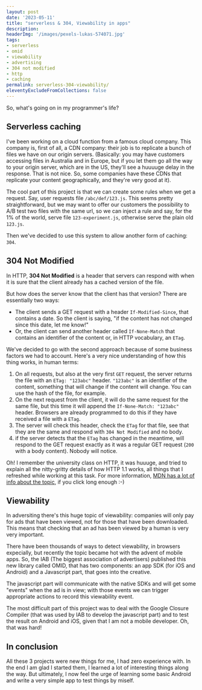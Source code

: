 ```yaml
---
layout: post
date: '2023-05-11'
title: "serverless & 304, Viewability in apps"
description: 
headerImg: '/images/pexels-lukas-574071.jpg'
tags:
- serverless
- omid
- viewability
- advertising
- 304 not modified
- http
- caching
permalink: serverless-304-viewability/
eleventyExcludeFromCollections: false
---
```


So, what's going on in my programmer's life?

## Serverless caching

I've been working on a cloud function from a famous cloud company. This company is, first of all, a CDN company: their job is to replicate a bunch of files we have on our origin servers. (Basically: you may have customers accessing files in Australia and in Europe, but if you let them go all the way to your origin server, which are in the US, they'll see a huuuuge delay in the response. That is not nice. So, some companies have these CDNs that replicate your content geographically, and they're very good at it).

The cool part of this project is that we can create some rules when we get a request. Say, user requests file `/abc/def/123.js`. This seems pretty straightforward, but we may want to offer our customers the possibility to A/B test two files with the same url, so we can inject a rule and say, for the 1% of the world, serve file `123-experiment.js`, otherwise serve the plain old `123.js`. 

Then we've decided to use this system to allow another form of caching: `304`. 

## 304 Not Modified

In HTTP, **304 Not Modified** is a header that servers can respond with when it is sure that the client already has a cached version of the file. 

But how does the server know that the client has that version? There are essentially two ways: 

- The client sends a GET request with a header `If-Modified-Since`, that contains a date. So the client is saying, "if the content has not changed since this date, let me know!"
- Or, the client can send another header called `If-None-Match` that contains an identifier of the content or, in HTTP vocabulary, an `ETag`.

We've decided to go with the second approach because of some business factors we had to account. Here's a very nice understanding of how this thing works, in human terms:

1. On all requests, but also at the very first `GET` request, the server returns the file with an `ETag: "123abc"` header. `"123abc"` is an identifier of the content, something that will change if the content will change. You can use the hash of the file, for example.
2. On the next request from the client, it will do the same request for the same file, but this time it will append the `If-None-Match: "123abc"` header. Browsers are already programmed to do this if they have received a file with a `ETag`.
3. The server will check this header, check the `ETag` for that file, see that they are the same and respond with `304 Not Modified` and no body. 
4. if the server detects that the `ETag` has changed in the meantime, will respond to the GET request exactly as it was a regular GET request (`200` with a body content). Nobody will notice. 

Oh! I remember the university class on HTTP, it was huuuge, and tried to explain all the nitty-gritty details of how HTTP 1.1 works, all things that I refreshed while working at this task. For more information, [MDN has a lot of info about the topic](https://developer.mozilla.org/en-US/docs/Web/HTTP/Status/304), if you click long enough :-)

## Viewability 

In adversiting there's this huge topic of viewability: companies will only pay for ads that have been viewed, not for those that have been downloaded. This means that checking that an ad has been viewed by a human is very very important. 

There have been thousands of ways to detect viewability, in browsers expecially, but recently the topic became hot with the advent of mobile apps. So, the IAB (The biggest association of advertisers) published this new library called OMID, that has two components: an app SDK (for iOS and Android) and a Javascript part, that goes into the creative.

The javascript part will communicate with the native SDKs and will get some "events" when the ad is in view; with those events we can trigger appropriate actions to record this viewability event.

The most difficult part of this project was to deal with the Google Closure Compiler (that was used by IAB to develop the javascript part) and to test the result on Android and iOS, given that I am not a mobile developer. Oh, that was hard! 

## In conclusion 

All these 3 projects were new things for me, I had zero experience with. In the end I am glad I started them, I learned a lot of interesting things along the way. But ultimately, I now feel the urge of learning some basic Android and write a very simple app to test things by miself.